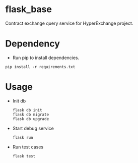 # flask_base
Contract exchange query service for HyperExchange project.

# Dependency
* Run pip to install dependencies.
```
pip install -r requirements.txt
```

# Usage
* Init db
  ```
  flask db init
  flask db migrate
  flask db upgrade
  ```
* Start debug service
  ```
  flask run
  ```
* Run test cases
  ```
  flask test
  ```
